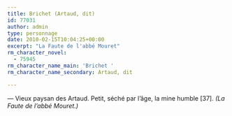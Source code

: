 ```yaml
---
title: Brichet (Artaud, dit)
id: 77031
author: admin
type: personnage
date: 2010-02-15T10:04:25+00:00
excerpt: "La Faute de l'abbé Mouret"
rm_character_novel:
  - 75945
rm_character_name_main: 'Brichet '
rm_character_name_secondary: Artaud, dit

---
```

_—_ Vieux paysan des Artaud. Petit, séché par l&rsquo;âge, la mine humble [37]. _(La Faute de l&rsquo;abbé Mouret.)_